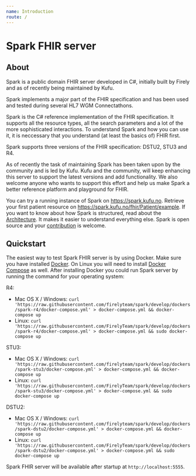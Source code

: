 ```yaml
---
name: Introduction
route: /
---
```


# Spark FHIR server

## About
Spark is a public domain FHIR server developed in C#, initially built by Firely and as of recently being maintained by Kufu.

Spark implements a major part of the FHIR specification and has been used and tested during several HL7 WGM Connectathons.

Spark is the C# reference implementation of the FHIR specification. It supports all the resource types, all the search parameters and a lot of the more sophisticated interactions. To understand Spark and how you can use it, it is neccessary that you understand (at least the basics of) FHIR first.

Spark supports three versions of the FHIR specification: DSTU2, STU3 and R4. 

As of recently the task of maintaining Spark has been taken upon by the community and is led by Kufu.
Kufu and the community, will keep enhancing this server to support the latest versions and add functionality.
We also welcome anyone who wants to support this effort and help us make Spark a better reference
platform and playground for FHIR.

You can try a running instance of Spark on https://spark.kufu.no. Retrieve your first patient resource on https://spark.kufu.no/fhir/Patient/example. If you want to know about how Spark is structured, read about the [Architecture](./architecture). It makes it easier to understand everything else. Spark is open source and your [contribution](./Contribute) is welcome. 

## Quickstart
The easiest way to test Spark FHIR server is by using Docker. Make sure you have installed [Docker](https://docs.docker.com/install/). On Linux you will need to install [Docker Compose](https://docs.docker.com/compose/install/) as well. After installing Docker you could run Spark server by running the command for your operating system: 

R4:
 * Mac OS X / Windows: `curl 'https://raw.githubusercontent.com/firelyteam/spark/develop/dockers/spark-r4/docker-compose.yml' > docker-compose.yml && docker-compose up`
 * Linux: `curl 'https://raw.githubusercontent.com/FirelyTeam/spark/develop/dockers/spark-r4/docker-compose.yml' > docker-compose.yml && sudo docker-compose up`

STU3:
 * Mac OS X / Windows: `curl 'https://raw.githubusercontent.com/firelyteam/spark/develop/dockers/spark-stu3/docker-compose.yml' > docker-compose.yml && docker-compose up`
 * Linux: `curl 'https://raw.githubusercontent.com/FirelyTeam/spark/develop/dockers/spark-stu3/docker-compose.yml' > docker-compose.yml && sudo docker-compose up`

DSTU2:
 * Mac OS X / Windows: `curl 'https://raw.githubusercontent.com/firelyteam/spark/develop/dockers/spark-dstu2/docker-compose.yml' > docker-compose.yml && docker-compose up`
 * Linux: `curl 'https://raw.githubusercontent.com/FirelyTeam/spark/develop/dockers/spark-dstu2/docker-compose.yml' > docker-compose.yml && sudo docker-compose up`

Spark FHIR server will be available after startup at `http://localhost:5555`.
